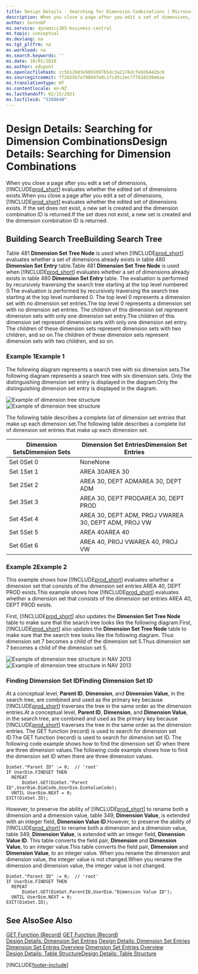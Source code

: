 ```yaml
---
title: Design Details - Searching for Dimension Combinations | Microsoft Docs
description: When you close a page after you edit a set of dimensions, Business Central evaluates whether the edited set of dimensions exists. If the set does not exist, a new set is created and the dimension combination ID is returned.
author: SorenGP
ms.service: dynamics365-business-central
ms.topic: conceptual
ms.devlang: na
ms.tgt_pltfrm: na
ms.workload: na
ms.search.keywords: ''
ms.date: 10/01/2020
ms.author: edupont
ms.openlocfilehash: cc5b128d3e9655697b5dc3a2176dcfe926442bc8
ms.sourcegitcommit: ff2b55b7e790447e0c1fcd5c2ec7f7610338ebaa
ms.translationtype: HT
ms.contentlocale: en-NZ
ms.lasthandoff: 02/15/2021
ms.locfileid: "5388640"
---
```

# <a name="design-details-searching-for-dimension-combinations"></a><span data-ttu-id="36f06-104">Design Details: Searching for Dimension Combinations</span><span class="sxs-lookup"><span data-stu-id="36f06-104">Design Details: Searching for Dimension Combinations</span></span>
<span data-ttu-id="36f06-105">When you close a page after you edit a set of dimensions, [!INCLUDE[prod_short](includes/prod_short.md)] evaluates whether the edited set of dimensions exists.</span><span class="sxs-lookup"><span data-stu-id="36f06-105">When you close a page after you edit a set of dimensions, [!INCLUDE[prod_short](includes/prod_short.md)] evaluates whether the edited set of dimensions exists.</span></span> <span data-ttu-id="36f06-106">If the set does not exist, a new set is created and the dimension combination ID is returned.</span><span class="sxs-lookup"><span data-stu-id="36f06-106">If the set does not exist, a new set is created and the dimension combination ID is returned.</span></span>  

## <a name="building-search-tree"></a><span data-ttu-id="36f06-107">Building Search Tree</span><span class="sxs-lookup"><span data-stu-id="36f06-107">Building Search Tree</span></span>  
 <span data-ttu-id="36f06-108">Table 481 **Dimension Set Tree Node** is used when [!INCLUDE[prod_short](includes/prod_short.md)] evaluates whether a set of dimensions already exists in table 480 **Dimension Set Entry** table.</span><span class="sxs-lookup"><span data-stu-id="36f06-108">Table 481 **Dimension Set Tree Node** is used when [!INCLUDE[prod_short](includes/prod_short.md)] evaluates whether a set of dimensions already exists in table 480 **Dimension Set Entry** table.</span></span> <span data-ttu-id="36f06-109">The evaluation is performed by recursively traversing the search tree starting at the top level numbered 0.</span><span class="sxs-lookup"><span data-stu-id="36f06-109">The evaluation is performed by recursively traversing the search tree starting at the top level numbered 0.</span></span> <span data-ttu-id="36f06-110">The top level 0 represents a dimension set with no dimension set entries.</span><span class="sxs-lookup"><span data-stu-id="36f06-110">The top level 0 represents a dimension set with no dimension set entries.</span></span> <span data-ttu-id="36f06-111">The children of this dimension set represent dimension sets with only one dimension set entry.</span><span class="sxs-lookup"><span data-stu-id="36f06-111">The children of this dimension set represent dimension sets with only one dimension set entry.</span></span> <span data-ttu-id="36f06-112">The children of these dimension sets represent dimension sets with two children, and so on.</span><span class="sxs-lookup"><span data-stu-id="36f06-112">The children of these dimension sets represent dimension sets with two children, and so on.</span></span>  

### <a name="example-1"></a><span data-ttu-id="36f06-113">Example 1</span><span class="sxs-lookup"><span data-stu-id="36f06-113">Example 1</span></span>  
 <span data-ttu-id="36f06-114">The following diagram represents a search tree with six dimension sets.</span><span class="sxs-lookup"><span data-stu-id="36f06-114">The following diagram represents a search tree with six dimension sets.</span></span> <span data-ttu-id="36f06-115">Only the distinguishing dimension set entry is displayed in the diagram.</span><span class="sxs-lookup"><span data-stu-id="36f06-115">Only the distinguishing dimension set entry is displayed in the diagram.</span></span>  

 <span data-ttu-id="36f06-116">![Example of dimension tree structure](media/nav2013_dimension_tree.png "Example of dimension tree structure")</span><span class="sxs-lookup"><span data-stu-id="36f06-116">![Example of dimension tree structure](media/nav2013_dimension_tree.png "Example of dimension tree structure")</span></span>  

 <span data-ttu-id="36f06-117">The following table describes a complete list of dimension set entries that make up each dimension set.</span><span class="sxs-lookup"><span data-stu-id="36f06-117">The following table describes a complete list of dimension set entries that make up each dimension set.</span></span>  

|<span data-ttu-id="36f06-118">Dimension Sets</span><span class="sxs-lookup"><span data-stu-id="36f06-118">Dimension Sets</span></span>|<span data-ttu-id="36f06-119">Dimension Set Entries</span><span class="sxs-lookup"><span data-stu-id="36f06-119">Dimension Set Entries</span></span>|  
|--------------------|---------------------------|  
|<span data-ttu-id="36f06-120">Set 0</span><span class="sxs-lookup"><span data-stu-id="36f06-120">Set 0</span></span>|<span data-ttu-id="36f06-121">None</span><span class="sxs-lookup"><span data-stu-id="36f06-121">None</span></span>|  
|<span data-ttu-id="36f06-122">Set 1</span><span class="sxs-lookup"><span data-stu-id="36f06-122">Set 1</span></span>|<span data-ttu-id="36f06-123">AREA 30</span><span class="sxs-lookup"><span data-stu-id="36f06-123">AREA 30</span></span>|  
|<span data-ttu-id="36f06-124">Set 2</span><span class="sxs-lookup"><span data-stu-id="36f06-124">Set 2</span></span>|<span data-ttu-id="36f06-125">AREA 30, DEPT ADM</span><span class="sxs-lookup"><span data-stu-id="36f06-125">AREA 30, DEPT ADM</span></span>|  
|<span data-ttu-id="36f06-126">Set 3</span><span class="sxs-lookup"><span data-stu-id="36f06-126">Set 3</span></span>|<span data-ttu-id="36f06-127">AREA 30, DEPT PROD</span><span class="sxs-lookup"><span data-stu-id="36f06-127">AREA 30, DEPT PROD</span></span>|  
|<span data-ttu-id="36f06-128">Set 4</span><span class="sxs-lookup"><span data-stu-id="36f06-128">Set 4</span></span>|<span data-ttu-id="36f06-129">AREA 30, DEPT ADM, PROJ VW</span><span class="sxs-lookup"><span data-stu-id="36f06-129">AREA 30, DEPT ADM, PROJ VW</span></span>|  
|<span data-ttu-id="36f06-130">Set 5</span><span class="sxs-lookup"><span data-stu-id="36f06-130">Set 5</span></span>|<span data-ttu-id="36f06-131">AREA 40</span><span class="sxs-lookup"><span data-stu-id="36f06-131">AREA 40</span></span>|  
|<span data-ttu-id="36f06-132">Set 6</span><span class="sxs-lookup"><span data-stu-id="36f06-132">Set 6</span></span>|<span data-ttu-id="36f06-133">AREA 40, PROJ VW</span><span class="sxs-lookup"><span data-stu-id="36f06-133">AREA 40, PROJ VW</span></span>|  

### <a name="example-2"></a><span data-ttu-id="36f06-134">Example 2</span><span class="sxs-lookup"><span data-stu-id="36f06-134">Example 2</span></span>  
 <span data-ttu-id="36f06-135">This example shows how [!INCLUDE[prod_short](includes/prod_short.md)] evaluates whether a dimension set that consists of the dimension set entries AREA 40, DEPT PROD exists.</span><span class="sxs-lookup"><span data-stu-id="36f06-135">This example shows how [!INCLUDE[prod_short](includes/prod_short.md)] evaluates whether a dimension set that consists of the dimension set entries AREA 40, DEPT PROD exists.</span></span>  

 <span data-ttu-id="36f06-136">First, [!INCLUDE[prod_short](includes/prod_short.md)] also updates the **Dimension Set Tree Node** table to make sure that the search tree looks like the following diagram.</span><span class="sxs-lookup"><span data-stu-id="36f06-136">First, [!INCLUDE[prod_short](includes/prod_short.md)] also updates the **Dimension Set Tree Node** table to make sure that the search tree looks like the following diagram.</span></span> <span data-ttu-id="36f06-137">Thus dimension set 7 becomes a child of the dimension set 5.</span><span class="sxs-lookup"><span data-stu-id="36f06-137">Thus dimension set 7 becomes a child of the dimension set 5.</span></span>  

 <span data-ttu-id="36f06-138">![Example of dimension tree structure in NAV 2013](media/nav2013_dimension_tree_example2.png "Example of dimension tree structure in NAV 2013")</span><span class="sxs-lookup"><span data-stu-id="36f06-138">![Example of dimension tree structure in NAV 2013](media/nav2013_dimension_tree_example2.png "Example of dimension tree structure in NAV 2013")</span></span>  

### <a name="finding-dimension-set-id"></a><span data-ttu-id="36f06-139">Finding Dimension Set ID</span><span class="sxs-lookup"><span data-stu-id="36f06-139">Finding Dimension Set ID</span></span>  
 <span data-ttu-id="36f06-140">At a conceptual level, **Parent ID**, **Dimension**, and **Dimension Value**, in the search tree, are combined and used as the primary key because [!INCLUDE[prod_short](includes/prod_short.md)] traverses the tree in the same order as the dimension entries.</span><span class="sxs-lookup"><span data-stu-id="36f06-140">At a conceptual level, **Parent ID**, **Dimension**, and **Dimension Value**, in the search tree, are combined and used as the primary key because [!INCLUDE[prod_short](includes/prod_short.md)] traverses the tree in the same order as the dimension entries.</span></span> <span data-ttu-id="36f06-141">The GET function (record) is used to search for dimension set ID.</span><span class="sxs-lookup"><span data-stu-id="36f06-141">The GET function (record) is used to search for dimension set ID.</span></span> <span data-ttu-id="36f06-142">The following code example shows how to find the dimension set ID when there are three dimension values.</span><span class="sxs-lookup"><span data-stu-id="36f06-142">The following code example shows how to find the dimension set ID when there are three dimension values.</span></span>  

```  
DimSet."Parent ID" := 0;  // 'root'  
IF UserDim.FINDSET THEN  
  REPEAT  
      DimSet.GET(DimSet."Parent ID",UserDim.DimCode,UserDim.DimValueCode);  
  UNTIL UserDim.NEXT = 0;  
EXIT(DimSet.ID);  

```  

<span data-ttu-id="36f06-143">However, to preserve the ability of [!INCLUDE[prod_short](includes/prod_short.md)] to rename both a dimension and a dimension value, table 349, **Dimension Value**, is extended with an integer field, **Dimension Value ID**.</span><span class="sxs-lookup"><span data-stu-id="36f06-143">However, to preserve the ability of [!INCLUDE[prod_short](includes/prod_short.md)] to rename both a dimension and a dimension value, table 349, **Dimension Value**, is extended with an integer field, **Dimension Value ID**.</span></span> <span data-ttu-id="36f06-144">This table converts the field pair, **Dimension** and **Dimension Value**, to an integer value.</span><span class="sxs-lookup"><span data-stu-id="36f06-144">This table converts the field pair, **Dimension** and **Dimension Value**, to an integer value.</span></span> <span data-ttu-id="36f06-145">When you rename the dimension and dimension value, the integer value is not changed.</span><span class="sxs-lookup"><span data-stu-id="36f06-145">When you rename the dimension and dimension value, the integer value is not changed.</span></span>  

```  
DimSet."Parent ID" := 0;  // 'root'  
IF UserDim.FINDSET THEN  
  REPEAT  
      DimSet.GET(DimSet.ParentID,UserDim."Dimension Value ID");  
  UNTIL UserDim.NEXT = 0;  
EXIT(DimSet.ID);  

```  

## <a name="see-also"></a><span data-ttu-id="36f06-146">See Also</span><span class="sxs-lookup"><span data-stu-id="36f06-146">See Also</span></span>  
 <span data-ttu-id="36f06-147">[GET Function (Record)](/dynamics-nav/GET-Function--Record-)  </span><span class="sxs-lookup"><span data-stu-id="36f06-147">[GET Function (Record)](/dynamics-nav/GET-Function--Record-)  </span></span>  
 <span data-ttu-id="36f06-148">[Design Details: Dimension Set Entries](design-details-dimension-set-entries.md) </span><span class="sxs-lookup"><span data-stu-id="36f06-148">[Design Details: Dimension Set Entries](design-details-dimension-set-entries.md) </span></span>  
 <span data-ttu-id="36f06-149">[Dimension Set Entries Overview](design-details-dimension-set-entries-overview.md) </span><span class="sxs-lookup"><span data-stu-id="36f06-149">[Dimension Set Entries Overview](design-details-dimension-set-entries-overview.md) </span></span>  
 [<span data-ttu-id="36f06-150">Design Details: Table Structure</span><span class="sxs-lookup"><span data-stu-id="36f06-150">Design Details: Table Structure</span></span>](design-details-table-structure.md)   
 


[!INCLUDE[footer-include](includes/footer-banner.md)]